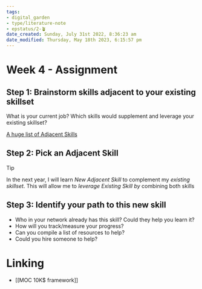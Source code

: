 ```yaml
---
tags: 
- digital_garden
- type/literature-note
- epstatus/2-🪴
date_created: Sunday, July 31st 2022, 8:36:23 am
date_modified: Thursday, May 18th 2023, 6:15:57 pm
---
```

# Week 4 - Assignment
## Step 1: Brainstorm skills adjacent to your existing skillset

What is your current job? Which skills would supplement and leverage your existing skillset?

[A huge list of Adjacent Skills](https://matthiasfrank.notion.site/Adjacent-Skills-2db7a7a6cf6e49e1a9fa4a25d6c9e857)


## Step 2: Pick an Adjacent Skill

> [!tip]
> In the next year, I will learn *New Adjacent Skill* to complement my *existing skillset*. This will allow me to *leverage Existing Skill by* combining both skills

## Step 3: Identify your path to this new skill
+ Who in your network already has this skill? Could they help you learn it?
+ How will you track/measure your progress?
+ Can you compile a list of resources to help?
+ Could you hire someone to help?


# Linking
+ [[MOC 10K$ framework]]